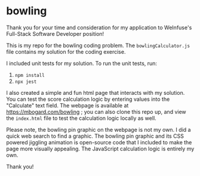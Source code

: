 # bowling

Thank you for your time and consideration for my application to WeInfuse's Full-Stack Software Developer position!

This is my repo for the bowling coding problem. The `bowlingCalculator.js` file contains my solution for the coding exercise.

I included unit tests for my solution. To run the unit tests, run:
 1. `npm install`
 2. `npx jest`

I also created a simple and fun html page that interacts with my solution. You can test the score calculation logic by entering values into the "Calculate" text field. The webpage is available at https://mbogard.com/bowling ; you can also clone this repo up, and view the `index.html` file to test the calculation logic locally as well.

Please note, the bowling pin graphic on the webpage is not my own. I did a quick web search to find a graphic. The bowling pin graphic and its CSS powered jiggling animation is open-source code that I included to make the page more visually appealing. The JavaScript calculation logic is entirely my own.

Thank you!